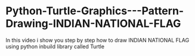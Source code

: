 # Python-Turtle-Graphics---Pattern-Drawing-INDIAN-NATIONAL-FLAG
In this video i show you step by step how to draw INDIAN NATIONAL FLAG using python inbuild library called Turtle 
